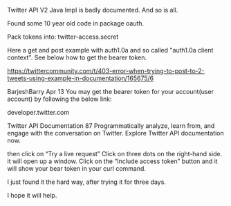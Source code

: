 Twitter API V2 Java Impl is badly documented. And so is all. 

Found some 10 year old code in package oauth. 

Pack tokens into: twitter-access.secret

Here a get and post example with auth1.0a and so called "auth1.0a client context". See below how to get the bearer token.

https://twittercommunity.com/t/403-error-when-trying-to-post-to-2-tweets-using-example-in-documentation/165675/6

BarjeshBarry
Apr 13
You may get the bearer token for your account(user account) by following the below link:


developer.twitter.com

Twitter API Documentation 87
Programmatically analyze, learn from, and engage with the conversation on Twitter. Explore Twitter API documentation now.

then click on “Try a live request”
Click on three dots on the right-hand side. it will open up a window.
Click on the “Include access token” button and it will show your bear token in your curl command.

I just found it the hard way, after trying it for three days.

I hope it will help.